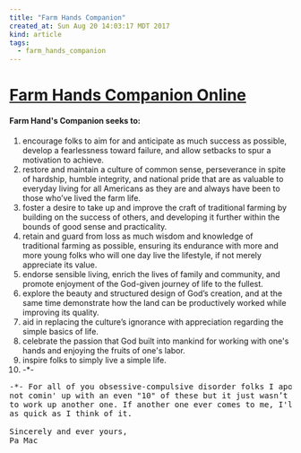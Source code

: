 ```yaml
---
title: "Farm Hands Companion"
created_at: Sun Aug 20 14:03:17 MDT 2017
kind: article
tags:
  - farm_hands_companion
---
```


<h1>
  <a href="http://www.farmhandscompanion.com/purpose.html" target="_blank">Farm Hands Companion Online</a>
</h1>

<h4>Farm Hand's Companion seeks to:</h4>

<ol>
  <li>encourage folks to aim for and anticipate as much success as possible, develop a fearlessness toward failure, and allow setbacks to spur a motivation to achieve.</li>
  <li>restore and maintain a culture of common sense, perseverance in spite of hardship, humble integrity, and national pride that are as valuable to everyday living for all Americans as they are and always have been to those who’ve lived the farm life.</li>
  <li>foster a desire to take up and improve the craft of traditional farming by building on the success of others, and developing it further within the bounds of good sense and practicality.</li>
  <li>retain and guard from loss as much wisdom and knowledge of traditional farming as possible, ensuring its endurance with more and more young folks who will one day live the lifestyle, if not merely appreciate its value.</li>
  <li>endorse sensible living, enrich the lives of family and community, and promote enjoyment of the God-given journey of life to the fullest.</li>
  <li>explore the beauty and structured design of God’s creation, and at the same time demonstrate how the land can be productively worked while improving its quality.</li>
  <li>aid in replacing the culture’s ignorance with appreciation regarding the simple basics of life.</li>
  <li>celebrate the passion that God built into mankind for working with one's hands and enjoying the fruits of one's labor.</li>
  <li>inspire folks to simply live a simple life.</li>
  <li> -*- </li>
</ol>

<pre>
-*- For all of you obsessive-compulsive disorder folks I apologize for
not comin' up with an even "10" of these but it just wasn’t necessary
to work up another one. If another one ever comes to me, I'll insert it
as quick as I think of it.

Sincerely and ever yours,
Pa Mac
</pre>

<!--
html boilerplate
<a href="" target="_blank"></a>
<a name=""></a>
<img src="" width="400px">
<ul>
  <li></li>
</ul>
<pre>
</pre>
<pre><code>
</code></pre>
<math xmlns='http://www.w3.org/1998/Math/MathML' display='block'>
</math>
-->
